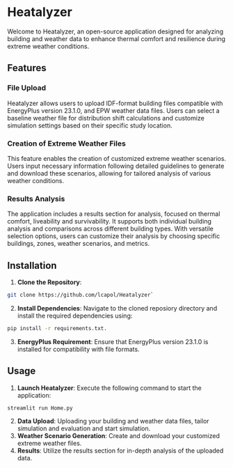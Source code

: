 # Heatalyzer

Welcome to Heatalyzer, an open-source application designed for analyzing building and weather data to enhance thermal comfort and resilience during extreme weather conditions. 

## Features

### File Upload
Heatalyzer allows users to upload IDF-format building files compatible with EnergyPlus version 23.1.0, and EPW weather data files. Users can select a baseline weather file for distribution shift calculations and customize simulation settings based on their specific study location.

### Creation of Extreme Weather Files
This feature enables the creation of customized extreme weather scenarios. Users input necessary information following detailed guidelines to generate and download these scenarios, allowing for tailored analysis of various weather conditions.

### Results Analysis
The application includes a results section for analysis, focused on thermal comfort, liveability and survivability. It supports both individual building analysis and comparisons across different building types. With versatile selection options, users can customize their analysis by choosing specific buildings, zones, weather scenarios, and metrics.

## Installation

1. **Clone the Repository**: 
```bash
git clone https://github.com/lcapol/Heatalyzer`
```
2. **Install Dependencies**: Navigate to the cloned reposiory directory and install the required dependencies using: 
```bash
pip install -r requirements.txt.
```
3. **EnergyPlus Requirement**: Ensure that EnergyPlus version 23.1.0 is installed for compatibility with file formats.

## Usage

1. **Launch Heatalyzer**: Execute the following command to start the application:
```bash
streamlit run Home.py
``` 
2. **Data Upload**: Uploading your building and weather data files, tailor simulation and evaluation and start simulation. 
3. **Weather Scenario Generation**: Create and download your customized extreme weather files.
4. **Results**: Utilize the results section for in-depth analysis of the uploaded data.
